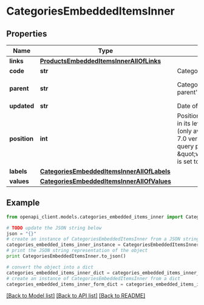 # CategoriesEmbeddedItemsInner


## Properties
Name | Type | Description | Notes
------------ | ------------- | ------------- | -------------
**links** | [**ProductsEmbeddedItemsInnerAllOfLinks**](ProductsEmbeddedItemsInnerAllOfLinks.md) |  | [optional] 
**code** | **str** | Category code | 
**parent** | **str** | Category code of the parent&#39;s category | [optional] [default to 'null']
**updated** | **str** | Date of the last update | [optional] 
**position** | **int** | Position of the category in its level, start from 1 (only available since the 7.0 version and when query parameter \&quot;with_position\&quot; is set to \&quot;true\&quot;) | [optional] 
**labels** | [**CategoriesEmbeddedItemsInnerAllOfLabels**](CategoriesEmbeddedItemsInnerAllOfLabels.md) |  | [optional] 
**values** | [**CategoriesEmbeddedItemsInnerAllOfValues**](CategoriesEmbeddedItemsInnerAllOfValues.md) |  | [optional] 

## Example

```python
from openapi_client.models.categories_embedded_items_inner import CategoriesEmbeddedItemsInner

# TODO update the JSON string below
json = "{}"
# create an instance of CategoriesEmbeddedItemsInner from a JSON string
categories_embedded_items_inner_instance = CategoriesEmbeddedItemsInner.from_json(json)
# print the JSON string representation of the object
print CategoriesEmbeddedItemsInner.to_json()

# convert the object into a dict
categories_embedded_items_inner_dict = categories_embedded_items_inner_instance.to_dict()
# create an instance of CategoriesEmbeddedItemsInner from a dict
categories_embedded_items_inner_form_dict = categories_embedded_items_inner.from_dict(categories_embedded_items_inner_dict)
```
[[Back to Model list]](../README.md#documentation-for-models) [[Back to API list]](../README.md#documentation-for-api-endpoints) [[Back to README]](../README.md)


